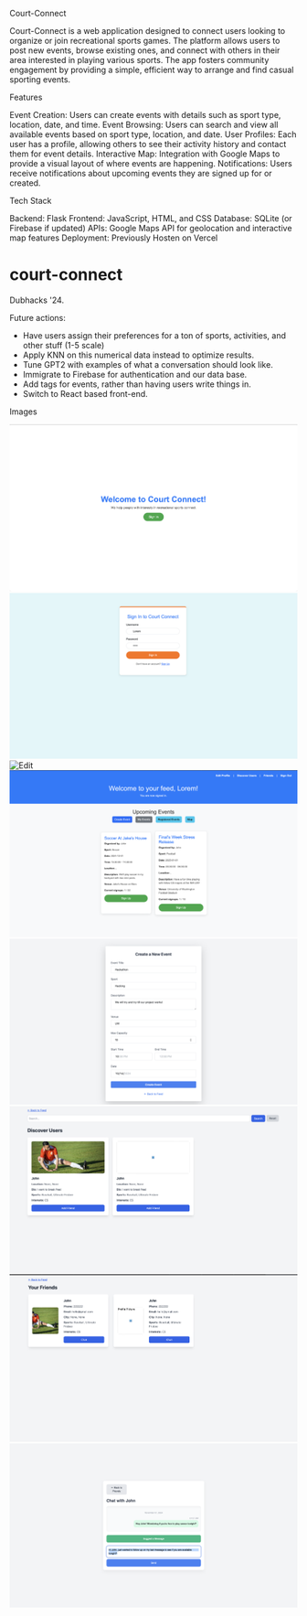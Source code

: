 Court-Connect

Court-Connect is a web application designed to connect users looking to organize or join recreational sports games. The platform allows users to post new events, browse existing ones, and connect with others in their area interested in playing various sports. The app fosters community engagement by providing a simple, efficient way to arrange and find casual sporting events.

Features

Event Creation: Users can create events with details such as sport type, location, date, and time.
Event Browsing: Users can search and view all available events based on sport type, location, and date.
User Profiles: Each user has a profile, allowing others to see their activity history and contact them for event details.
Interactive Map: Integration with Google Maps to provide a visual layout of where events are happening.
Notifications: Users receive notifications about upcoming events they are signed up for or created.

Tech Stack

Backend: Flask
Frontend: JavaScript, HTML, and CSS
Database: SQLite (or Firebase if updated)
APIs: Google Maps API for geolocation and interactive map features
Deployment: Previously Hosten on Vercel


# court-connect
Dubhacks '24.

Future actions:
- Have users assign their preferences for a ton of sports, activities, and other stuff (1-5 scale)
- Apply KNN on this numerical data instead to optimize results.
- Tune GPT2 with examples of what a conversation should look like.
- Immigrate to Firebase for authentication and our data base.
- Add tags for events, rather than having users write things in.
- Switch to React based front-end.

Images


![Homepage](images/WelcomePage.png)
![Login](images/LoginPage.png)
![Edit](images/EfitPage.png)
![Feed](images/FeedPage.png)
![Event](images/CreateeventPage.png)
![Discover](images/Discover.png)
![Friends](images/FriendsPage.png)
![Chat](images/ChatPage.png)

